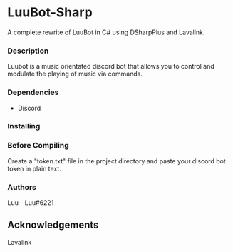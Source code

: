 # LuuBot-Sharp
A complete rewrite of LuuBot in C# using DSharpPlus and Lavalink.

### Description 
Luubot is a music orientated discord bot that allows you to control and modulate the playing of music via commands. 

### Dependencies
- Discord

### Installing 


### Before Compiling
Create a "token.txt" file in the project directory and paste your discord bot token in plain text.

### Authors
Luu - Luu#6221

## Acknowledgements 
Lavalink 
